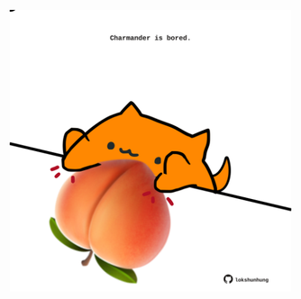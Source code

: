 <!-- built at 22/05/2021, 09:04:16 UTC -->
<p align="center">
  <img width="500" height="500" src="./ReadmeImage.svg">
</p>
